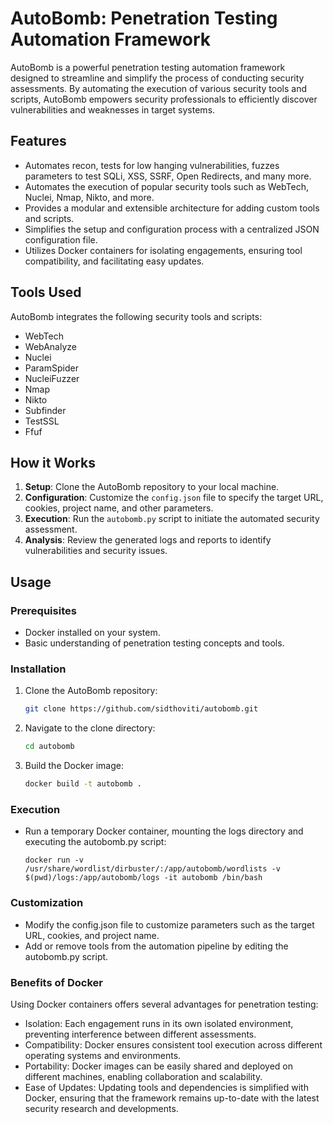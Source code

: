 # AutoBomb: Penetration Testing Automation Framework

AutoBomb is a powerful penetration testing automation framework designed to streamline and simplify the process of conducting security assessments. By automating the execution of various security tools and scripts, AutoBomb empowers security professionals to efficiently discover vulnerabilities and weaknesses in target systems.

## Features

- Automates recon, tests for low hanging vulnerabilities, fuzzes parameters to test SQLi, XSS, SSRF, Open Redirects, and many more.
- Automates the execution of popular security tools such as WebTech, Nuclei, Nmap, Nikto, and more.
- Provides a modular and extensible architecture for adding custom tools and scripts.
- Simplifies the setup and configuration process with a centralized JSON configuration file.
- Utilizes Docker containers for isolating engagements, ensuring tool compatibility, and facilitating easy updates.

## Tools Used

AutoBomb integrates the following security tools and scripts:

- WebTech
- WebAnalyze
- Nuclei
- ParamSpider
- NucleiFuzzer
- Nmap
- Nikto
- Subfinder
- TestSSL
- Ffuf

## How it Works

1. **Setup**: Clone the AutoBomb repository to your local machine.
2. **Configuration**: Customize the `config.json` file to specify the target URL, cookies, project name, and other parameters.
3. **Execution**: Run the `autobomb.py` script to initiate the automated security assessment.
4. **Analysis**: Review the generated logs and reports to identify vulnerabilities and security issues.

## Usage

### Prerequisites

- Docker installed on your system.
- Basic understanding of penetration testing concepts and tools.

### Installation

1. Clone the AutoBomb repository:
   ```bash
   git clone https://github.com/sidthoviti/autobomb.git
   ```
2. Navigate to the clone directory:
   ```bash
   cd autobomb
   ```
3. Build the Docker image:
   ```bash
   docker build -t autobomb .
   ```
### Execution
- Run a temporary Docker container, mounting the logs directory and executing the autobomb.py script:
  ```
  docker run -v /usr/share/wordlist/dirbuster/:/app/autobomb/wordlists -v $(pwd)/logs:/app/autobomb/logs -it autobomb /bin/bash
  ```
### Customization
- Modify the config.json file to customize parameters such as the target URL, cookies, and project name.
- Add or remove tools from the automation pipeline by editing the autobomb.py script.

### Benefits of Docker 
Using Docker containers offers several advantages for penetration testing:

- Isolation: Each engagement runs in its own isolated environment, preventing interference between different assessments.
- Compatibility: Docker ensures consistent tool execution across different operating systems and environments.
- Portability: Docker images can be easily shared and deployed on different machines, enabling collaboration and scalability.
- Ease of Updates: Updating tools and dependencies is simplified with Docker, ensuring that the framework remains up-to-date with the latest security research and developments.
